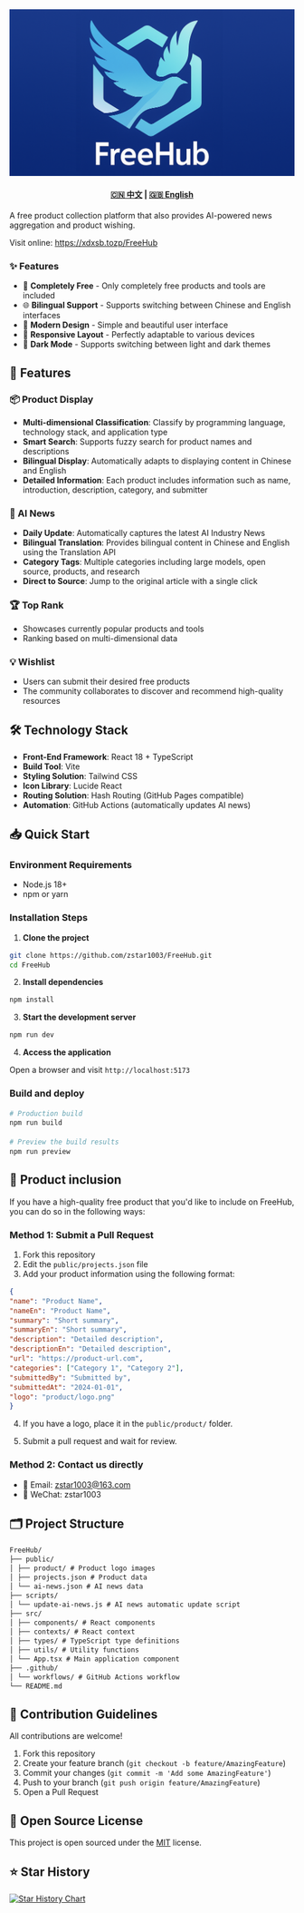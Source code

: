 <div align="center">
  <img src="Assets\logo_with_text.png"  width="800" alt="LOGO">
</div>
<div align="center">
  <h4>
    <a href="README.md">🇨🇳 中文</a>
    <span> | </span>
    <a href="README_EN.md">🇬🇧 English</a>
  </h4>
</div>


A free product collection platform that also provides AI-powered news aggregation and product wishing.

Visit online: https://xdxsb.tozp/FreeHub

### ✨ Features

- 🎯 **Completely Free** - Only completely free products and tools are included
- 🌐 **Bilingual Support** - Supports switching between Chinese and English interfaces
- 🎨 **Modern Design** - Simple and beautiful user interface
- 📱 **Responsive Layout** - Perfectly adaptable to various devices
- 🌙 **Dark Mode** - Supports switching between light and dark themes

## 🎯 Features

### 📦 Product Display

- **Multi-dimensional Classification**: Classify by programming language, technology stack, and application type
- **Smart Search**: Supports fuzzy search for product names and descriptions
- **Bilingual Display**: Automatically adapts to displaying content in Chinese and English
- **Detailed Information**: Each product includes information such as name, introduction, description, category, and submitter

### 📰 AI News

- **Daily Update**: Automatically captures the latest AI Industry News
- **Bilingual Translation**: Provides bilingual content in Chinese and English using the Translation API
- **Category Tags**: Multiple categories including large models, open source, products, and research
- **Direct to Source**: Jump to the original article with a single click

### 🏆 Top Rank

- Showcases currently popular products and tools
- Ranking based on multi-dimensional data

### 💡 Wishlist

- Users can submit their desired free products
- The community collaborates to discover and recommend high-quality resources

## 🛠️ Technology Stack

- **Front-End Framework**: React 18 + TypeScript
- **Build Tool**: Vite
- **Styling Solution**: Tailwind CSS
- **Icon Library**: Lucide React
- **Routing Solution**: Hash Routing (GitHub Pages compatible)
- **Automation**: GitHub Actions (automatically updates AI news)

## 📥 Quick Start

### Environment Requirements

- Node.js 18+
- npm or yarn

### Installation Steps

1. **Clone the project**

```bash
git clone https://github.com/zstar1003/FreeHub.git
cd FreeHub
```
2. **Install dependencies**

```bash
npm install
```
3. **Start the development server**

```bash
npm run dev
```
4. **Access the application**

Open a browser and visit `http://localhost:5173`

### Build and deploy

```bash
# Production build
npm run build

# Preview the build results
npm run preview
```

## 📝 Product inclusion

If you have a high-quality free product that you'd like to include on FreeHub, you can do so in the following ways:

### Method 1: Submit a Pull Request

1. Fork this repository
2. Edit the `public/projects.json` file
3. Add your product information using the following format:

```json
{
"name": "Product Name",
"nameEn": "Product Name",
"summary": "Short summary",
"summaryEn": "Short summary",
"description": "Detailed description",
"descriptionEn": "Detailed description",
"url": "https://product-url.com",
"categories": ["Category 1", "Category 2"],
"submittedBy": "Submitted by",
"submittedAt": "2024-01-01",
"logo": "product/logo.png"
}
```

4. If you have a logo, place it in the `public/product/` folder.

5. Submit a pull request and wait for review.

### Method 2: Contact us directly

- 📧 Email: zstar1003@163.com
- 💬 WeChat: zstar1003

## 🗂️ Project Structure

```
FreeHub/
├── public/
│ ├── product/ # Product logo images
│ ├── projects.json # Product data
│ └── ai-news.json # AI news data
├── scripts/
│ └── update-ai-news.js # AI news automatic update script
├── src/
│ ├── components/ # React components
│ ├── contexts/ # React context
│ ├── types/ # TypeScript type definitions
│ ├── utils/ # Utility functions
│ └── App.tsx # Main application component
├── .github/
│ └── workflows/ # GitHub Actions workflow
└── README.md
```

## 🤝 Contribution Guidelines

All contributions are welcome!

1. Fork this repository
2. Create your feature branch (`git checkout -b feature/AmazingFeature`)
3. Commit your changes (`git commit -m 'Add some AmazingFeature'`)
4. Push to your branch (`git push origin feature/AmazingFeature`)
5. Open a Pull Request

## 📜 Open Source License

This project is open sourced under the [MIT](LICENSE) license.

## ⭐ Star History

[![Star History Chart](README_EN.assets/svg)](https://star-history.com/#zstar1003/FreeHub&Date)